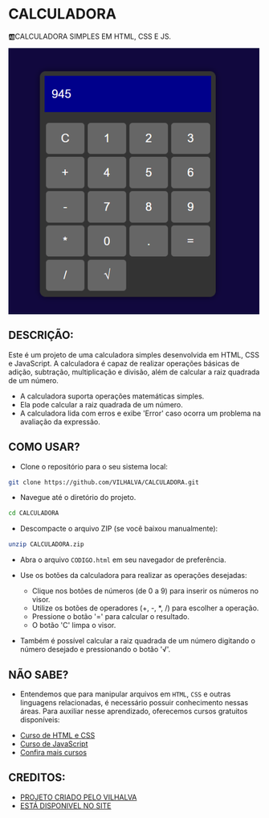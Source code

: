 # CALCULADORA
🆎CALCULADORA SIMPLES EM HTML, CSS E JS.

<img src="FOTO.png" align="center" width="500"> <br>

## DESCRIÇÃO:
Este é um projeto de uma calculadora simples desenvolvida em HTML, CSS e JavaScript. A calculadora é capaz de realizar operações básicas de adição, subtração, multiplicação e divisão, além de calcular a raiz quadrada de um número.

- A calculadora suporta operações matemáticas simples.
- Ela pode calcular a raiz quadrada de um número.
- A calculadora lida com erros e exibe 'Error' caso ocorra um problema na avaliação da expressão.

## COMO USAR?
* Clone o repositório para o seu sistema local:

```bash
git clone https://github.com/VILHALVA/CALCULADORA.git
```

* Navegue até o diretório do projeto.

```bash
cd CALCULADORA
```

* Descompacte o arquivo ZIP (se você baixou manualmente):

```bash
unzip CALCULADORA.zip
```
* Abra o arquivo `CODIGO.html` em seu navegador de preferência.

* Use os botões da calculadora para realizar as operações desejadas:
   - Clique nos botões de números (de 0 a 9) para inserir os números no visor.
   - Utilize os botões de operadores (+, -, *, /) para escolher a operação.
   - Pressione o botão '=' para calcular o resultado.
   - O botão 'C' limpa o visor.

* Também é possível calcular a raiz quadrada de um número digitando o número desejado e pressionando o botão '√'.

## NÃO SABE?
- Entendemos que para manipular arquivos em `HTML`, `CSS` e outras linguagens relacionadas, é necessário possuir conhecimento nessas áreas. Para auxiliar nesse aprendizado, oferecemos cursos gratuitos disponíveis:
* [Curso de HTML e CSS](https://github.com/VILHALVA/CURSO-DE-HTML-E-CSS)
* [Curso de JavaScript](https://github.com/VILHALVA/CURSO-DE-JAVASCRIPT)
* [Confira mais cursos](https://github.com/VILHALVA?tab=repositories&q=+topic:CURSO)

## CREDITOS:
- [PROJETO CRIADO PELO VILHALVA](https://github.com/VILHALVA)
- [ESTÁ DISPONIVEL NO SITE](https://vilhalva.github.io/STYLER/STYLER.html)


